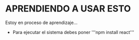 <h1>APRENDIENDO A USAR ESTO</h1>

Estoy en proceso de aprendizaje...
- Para ejecutar el sistema debes poner
  '''npm install react'''
